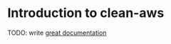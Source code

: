 # Introduction to clean-aws

TODO: write [great documentation](http://jacobian.org/writing/what-to-write/)
